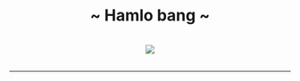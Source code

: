 <body>
<h1 align="center">~ Hamlo bang ~</h1>
<br>
<div align="center">
<img src="https://tenor.com/view/cafe-stella-visual-novel-yuzusoft-gif-22051129">
</div>
<br>
</div>
<hr>
</div>
</div>
</body>



